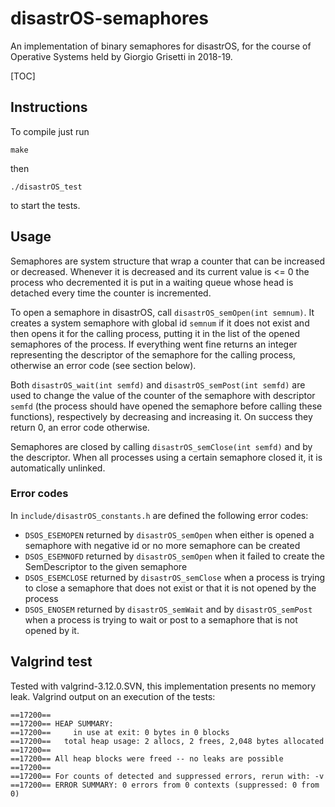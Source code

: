 # disastrOS-semaphores
An implementation of binary semaphores for disastrOS, for the course of Operative Systems held by Giorgio Grisetti in 2018-19.


[TOC]


## Instructions

To compile just run
```
make
```
then
```
./disastrOS_test
```
to start the tests.

## Usage

Semaphores are system structure that wrap a counter that can be increased or decreased. Whenever it is decreased and its current value is <= 0 the process who decremented it is put in a waiting queue whose head is detached every time the counter is incremented.

To open a semaphore in disastrOS, call `disastrOS_semOpen(int semnum)`. It creates a system semaphore with global id `semnum` if it does not exist and then opens it for the calling process, putting it in the list of the opened semaphores of the process. If everything went fine returns an integer representing the descriptor of the semaphore for the calling process, otherwise an error code (see section below).

Both `disastrOS_wait(int semfd)` and `disastrOS_semPost(int semfd)` are used to change the value of the counter of the semaphore with descriptor `semfd` (the process should have opened the semaphore before calling these functions), respectively by decreasing and increasing it. On success they return 0, an error code otherwise.

Semaphores are closed by calling `disastrOS_semClose(int semfd)` and by the descriptor. When all processes using a certain semaphore closed it, it is automatically unlinked.

### Error codes

In `include/disastrOS_constants.h` are defined the following error codes:

- `DSOS_ESEMOPEN` returned by `disastrOS_semOpen` when either is opened a semaphore with negative id or no more semaphore can be created
- `DSOS_ESEMNOFD` returned by `disastrOS_semOpen` when it failed to create the SemDescriptor to the given semaphore
- `DSOS_ESEMCLOSE` returned by `disastrOS_semClose` when a process is trying to close a semaphore that does not exist or that it is not opened by the process
- `DSOS_ENOSEM` returned by `disastrOS_semWait` and by `disastrOS_semPost` when a process is trying to wait or post to a semaphore that is not opened by it.

## Valgrind test

Tested with valgrind-3.12.0.SVN, this implementation presents no memory leak. Valgrind output on an execution of the tests:

```
==17200== 
==17200== HEAP SUMMARY:
==17200==     in use at exit: 0 bytes in 0 blocks
==17200==   total heap usage: 2 allocs, 2 frees, 2,048 bytes allocated
==17200== 
==17200== All heap blocks were freed -- no leaks are possible
==17200== 
==17200== For counts of detected and suppressed errors, rerun with: -v
==17200== ERROR SUMMARY: 0 errors from 0 contexts (suppressed: 0 from 0)
```

